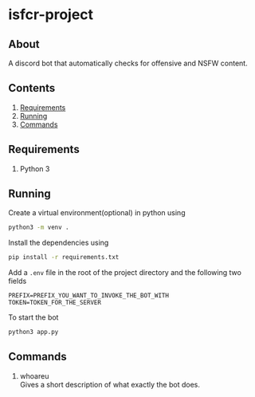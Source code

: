 # isfcr-project

## About
A discord bot that automatically checks for offensive and NSFW content.

## Contents
1.  [Requirements](#Requirements)
2.  [Running](#Running)
3.  [Commands](#Commands)

## Requirements
1.  Python 3

## Running

Create a virtual environment(optional) in python using
```bash
python3 -m venv .
```

Install the dependencies using
```bash
pip install -r requirements.txt
```

Add a `.env` file in the root of the project directory and the following two fields
```text
PREFIX=PREFIX_YOU_WANT_TO_INVOKE_THE_BOT_WITH
TOKEN=TOKEN_FOR_THE_SERVER
```

To start the bot
```bash
python3 app.py
```

## Commands
1.  whoareu<br>
    Gives a short description of what exactly the bot does.
